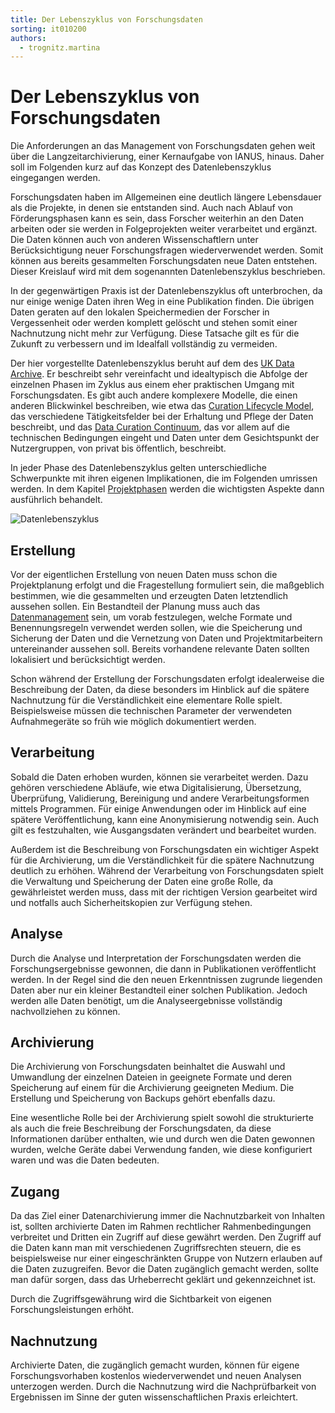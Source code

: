 ```yaml
---
title: Der Lebenszyklus von Forschungsdaten
sorting: it010200
authors:
  - trognitz.martina
---
```


# Der Lebenszyklus von Forschungsdaten

Die Anforderungen an das Management von Forschungsdaten gehen weit über die Langzeitarchivierung, einer Kernaufgabe von IANUS, hinaus. Daher soll im Folgenden kurz auf das Konzept des Datenlebenszyklus eingegangen werden.

Forschungsdaten haben im Allgemeinen eine deutlich längere Lebensdauer als die Projekte, in denen sie entstanden sind. Auch nach Ablauf von Förderungsphasen kann es sein, dass Forscher weiterhin an den Daten arbeiten oder sie werden in Folgeprojekten weiter verarbeitet und ergänzt. Die Daten können auch von anderen Wissenschaftlern unter Berücksichtigung neuer Forschungsfragen wiederverwendet werden. Somit können aus bereits gesammelten Forschungsdaten neue Daten entstehen. Dieser Kreislauf wird mit dem sogenannten Datenlebenszyklus beschrieben.

In der gegenwärtigen Praxis ist der Datenlebenszyklus oft unterbrochen, da nur einige wenige Daten ihren Weg in eine Publikation finden. Die übrigen Daten geraten auf den lokalen Speichermedien der Forscher in Vergessenheit oder werden komplett gelöscht und stehen somit einer Nachnutzung nicht mehr zur Verfügung. Diese Tatsache gilt es für die Zukunft zu verbessern und im Idealfall vollständig zu vermeiden.

Der hier vorgestellte Datenlebenszyklus beruht auf dem des [UK Data Archive](http://data-archive.ac.uk/create-manage/life-cycle). Er beschreibt sehr vereinfacht und idealtypisch die Abfolge der einzelnen Phasen im Zyklus aus einem eher praktischen Umgang mit Forschungsdaten. Es gibt auch andere komplexere Modelle, die einen anderen Blickwinkel beschreiben, wie etwa das [Curation Lifecycle Model](https://www.dcc.ac.uk/guidance/curation-lifecycle-model/), das verschiedene Tätigkeitsfelder bei der Erhaltung und Pflege der Daten beschreibt, und das [Data Curation Continuum](http://www.dlib.org/dlib/september07/treloar/09treloar.html), das vor allem auf die technischen Bedingungen eingeht und Daten unter dem Gesichtspunkt der Nutzergruppen, von privat bis öffentlich, beschreibt.

In jeder Phase des Datenlebenszyklus gelten unterschiedliche Schwerpunkte mit ihren eigenen Implikationen, die im Folgenden umrissen werden. In dem Kapitel [Projektphasen](https://ianus-fdz.de/it-empfehlungen/projektphasen/index) werden die wichtigsten Aspekte dann ausführlich behandelt.

![Datenlebenszyklus](./_media/datenlebenszyklus.png "Datenlebenszyklus")

## Erstellung

Vor der eigentlichen Erstellung von neuen Daten muss schon die Projektplanung erfolgt und die Fragestellung formuliert sein, die maßgeblich bestimmen, wie die gesammelten und erzeugten Daten letztendlich aussehen sollen. Ein Bestandteil der Planung muss auch das [Datenmanagement](https://ianus-fdz.de/it-empfehlungen/projektphasen/datenmanagement/index) sein, um vorab festzulegen, welche Formate und Benennungsregeln verwendet werden sollen, wie die Speicherung und Sicherung der Daten und die Vernetzung von Daten und Projektmitarbeitern untereinander aussehen soll. Bereits vorhandene relevante Daten sollten lokalisiert und berücksichtigt werden.

Schon während der Erstellung der Forschungsdaten erfolgt idealerweise die Beschreibung der Daten, da diese besonders im Hinblick auf die spätere Nachnutzung für die Verständlichkeit eine elementare Rolle spielt. Beispielsweise müssen die technischen Parameter der verwendeten Aufnahmegeräte so früh wie möglich dokumentiert werden.

## Verarbeitung

Sobald die Daten erhoben wurden, können sie verarbeitet werden. Dazu gehören verschiedene Abläufe, wie etwa Digitalisierung, Übersetzung, Überprüfung, Validierung, Bereinigung und andere Verarbeitungsformen mittels Programmen. Für einige Anwendungen oder im Hinblick auf eine spätere Veröffentlichung, kann eine Anonymisierung notwendig sein. Auch gilt es festzuhalten, wie Ausgangsdaten verändert und bearbeitet wurden.

Außerdem ist die Beschreibung von Forschungsdaten ein wichtiger Aspekt für die Archivierung, um die Verständlichkeit für die spätere Nachnutzung deutlich zu erhöhen. Während der Verarbeitung von Forschungsdaten spielt die Verwaltung und Speicherung der Daten eine große Rolle, da gewährleistet werden muss, dass mit der richtigen Version gearbeitet wird und notfalls auch Sicherheitskopien zur Verfügung stehen.

## Analyse

Durch die Analyse und Interpretation der Forschungsdaten werden die Forschungsergebnisse gewonnen, die dann in Publikationen veröffentlicht werden. In der Regel sind die den neuen Erkenntnissen zugrunde liegenden Daten aber nur ein kleiner Bestandteil einer solchen Publikation. Jedoch werden alle Daten benötigt, um die Analyseergebnisse vollständig nachvollziehen zu können.

## Archivierung

Die Archivierung von Forschungsdaten beinhaltet die Auswahl und Umwandlung der einzelnen Dateien in geeignete Formate und deren Speicherung auf einem für die Archivierung geeigneten Medium. Die Erstellung und Speicherung von Backups gehört ebenfalls dazu.

Eine wesentliche Rolle bei der Archivierung spielt sowohl die strukturierte als auch die freie Beschreibung der Forschungsdaten, da diese Informationen darüber enthalten, wie und durch wen die Daten gewonnen wurden, welche Geräte dabei Verwendung fanden, wie diese konfiguriert waren und was die Daten bedeuten.

## Zugang

Da das Ziel einer Datenarchivierung immer die Nachnutzbarkeit von Inhalten ist, sollten archivierte Daten im Rahmen rechtlicher Rahmenbedingungen verbreitet und Dritten ein Zugriff auf diese gewährt werden. Den Zugriff auf die Daten kann man mit verschiedenen Zugriffsrechten steuern, die es beispielsweise nur einer eingeschränkten Gruppe von Nutzern erlauben auf die Daten zuzugreifen. Bevor die Daten zugänglich gemacht werden, sollte man dafür sorgen, dass das Urheberrecht geklärt und gekennzeichnet ist.

Durch die Zugriffsgewährung wird die Sichtbarkeit von eigenen Forschungsleistungen erhöht.

## Nachnutzung

Archivierte Daten, die zugänglich gemacht wurden, können für eigene Forschungsvorhaben kostenlos wiederverwendet und neuen Analysen unterzogen werden. Durch die Nachnutzung wird die Nachprüfbarkeit von Ergebnissen im Sinne der guten wissenschaftlichen Praxis erleichtert.
